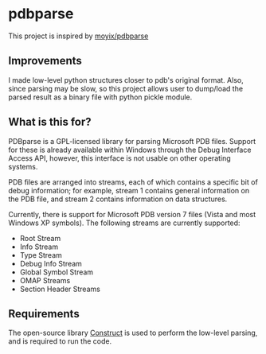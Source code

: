 # pdbparse

This project is inspired by [moyix/pdbparse](https://github.com/moyix/pdbparse)

## Improvements

I made low-level python structures closer to pdb's original format. Also, since parsing may be slow, so this project allows user to dump/load the parsed result as a binary file with python pickle module.

## What is this for?

PDBparse is a GPL-licensed library for parsing Microsoft PDB files. Support for these is already available within Windows through the Debug Interface Access API, however, this interface is not usable on other operating systems.

PDB files are arranged into streams, each of which contains a specific bit of debug information; for example, stream 1 contains general information on the PDB file, and stream 2 contains information on data structures.

Currently, there is support for Microsoft PDB version 7 files (Vista and most Windows XP symbols). The following streams are currently supported:

* Root Stream
* Info Stream
* Type Stream
* Debug Info Stream
* Global Symbol Stream
* OMAP Streams
* Section Header Streams

## Requirements

The open-source library [Construct](http://construct.wikispaces.com/) is used to perform the low-level parsing, and is required to run the code. 

